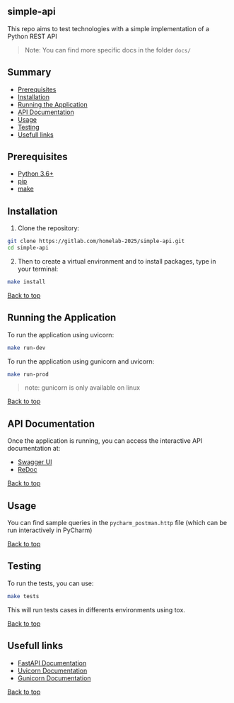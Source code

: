 ## simple-api

This repo aims to test technologies with a simple implementation of a Python REST API

> Note: You can find more specific docs in the folder `docs/`

## Summary

* [Prerequisites](#prerequisites)
* [Installation](#installation)
* [Running the Application](#running-the-application)
* [API Documentation](#api-documentation)
* [Usage](#usage)
* [Testing](#testing)
* [Usefull links](#usefull-links)

## Prerequisites

- [Python 3.6+](https://www.python.org/downloads/)
- [pip](https://pip.pypa.io/en/stable/installation/)
- [make](https://gnuwin32.sourceforge.net/packages/make.htm)

## Installation

1. Clone the repository:

```bash
git clone https://gitlab.com/homelab-2025/simple-api.git
cd simple-api
```

2. Then to create a virtual environment and to install packages, type in your terminal:

```bash
make install
```

[Back to top](#simple-api)

## Running the Application

To run the application using uvicorn:

```bash
make run-dev
```

To run the application using gunicorn and uvicorn:

```bash
make run-prod
```

> note: gunicorn is only available on linux

[Back to top](#simple-api)

## API Documentation

Once the application is running, you can access the interactive API documentation at:

- [Swagger UI](http://127.0.0.1:8000/docs)
- [ReDoc](http://127.0.0.1:8000/redoc)

[Back to top](#simple-api)

## Usage

You can find sample queries in the `pycharm_postman.http` file (which can be run interactively in PyCharm)

[Back to top](#simple-api)

## Testing

To run the tests, you can use:

```bash
make tests
```

This will run tests cases in differents environments using tox.

[Back to top](#simple-api)

## Usefull links

- [FastAPI Documentation](https://fastapi.tiangolo.com/)
- [Uvicorn Documentation](https://www.uvicorn.org/)
- [Gunicorn Documentation](https://gunicorn.org/#docs)

[Back to top](#simple-api)
